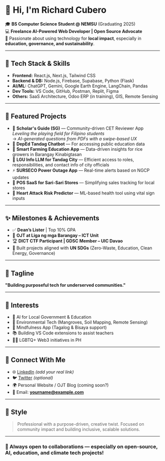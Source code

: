 # 👋 Hi, I'm Richard Cubero

🎓 **BS Computer Science Student @ NEMSU** (Graduating 2025)  
💻 **Freelance AI-Powered Web Developer | Open Source Advocate**  
🌱 Passionate about using technology for **local impact**, especially in **education, governance, and sustainability**.

---

## 🚀 Tech Stack & Skills
- **Frontend:** React.js, Next.js, Tailwind CSS
- **Backend & DB:** Node.js, Firebase, Supabase, Python (Flask)
- **AI/ML:** ChatGPT, Gemini, Google Earth Engine, LangChain, Pandas
- **Dev Tools:** VS Code, GitHub, Postman, Replit, Figma
- **Others:** SaaS Architecture, Odoo ERP (in training), GIS, Remote Sensing

---

## 🌟 Featured Projects
- 🧠 **Scholar's Guide (SG)** — Community-driven CET Reviewer App  
  _Leveling the playing field for Filipino students_  
  → _AI-generated questions from PDFs with a swipe-based UX_  
- 🏫 **DepEd Tandag Chatbot** — For accessing public education data  
- 🌾 **Smart Farming Education App** — Data-driven insights for rice growers in Barangay Kinabigtasan  
- 🧾 **LGU Info LLM for Tandag City** — Efficient access to roles, responsibilities, and contact info of city officials  
- ⚡ **SURSECO Power Outage App** — Real-time alerts based on NGCP updates  
- 🛒 **POS SaaS for Sari-Sari Stores** — Simplifying sales tracking for local stores  
- 🧪 **Heart Attack Risk Predictor** — ML-based health tool using vital sign inputs

---

## ✨ Milestones & Achievements
- ✅ **Dean’s Lister** | Top 10% GPA  
- 💼 **OJT at Liga ng mga Barangay – ICT Unit**  
- 🏆 **DICT CTF Participant | GDSC Member – UIC Davao**  
- 🏁 Built projects aligned with **UN SDGs** (Zero-Waste, Education, Clean Energy, Governance)

---

## 💬 Tagline
**"Building purposeful tech for underserved communities."**

---

## 🎯 Interests
- 🧠 AI for Local Government & Education  
- 🌱 Environmental Tech (Mangroves, Soil Mapping, Remote Sensing)  
- 🧘 Mindfulness App (Tagalog & Bisaya support)  
- 📚 Building VS Code extensions to assist teachers  
- 🏳️‍🌈 LGBTQ+ Web3 initiatives in PH

---

## 🔗 Connect With Me
- 🌐 [LinkedIn](https://www.linkedin.com) _(add your real link)_  
- 🐦 [Twitter](https://twitter.com) _(optional)_  
- 🌍 Personal Website / OJT Blog (coming soon?)  
- 💼 Email: **yourname@example.com**

---

## 🎨 Style
> Professional with a purpose-driven, creative twist. Focused on community impact and building inclusive, scalable solutions.

---

### 🔁 Always open to collaborations — especially on open-source, AI, education, and climate tech projects!

